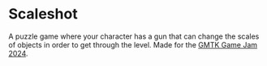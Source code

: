 # Scaleshot
A puzzle game where your character has a gun that can change the scales of objects in order to get through the level. Made for the [GMTK Game Jam 2024](https://itch.io/jam/gmtk-2024).
